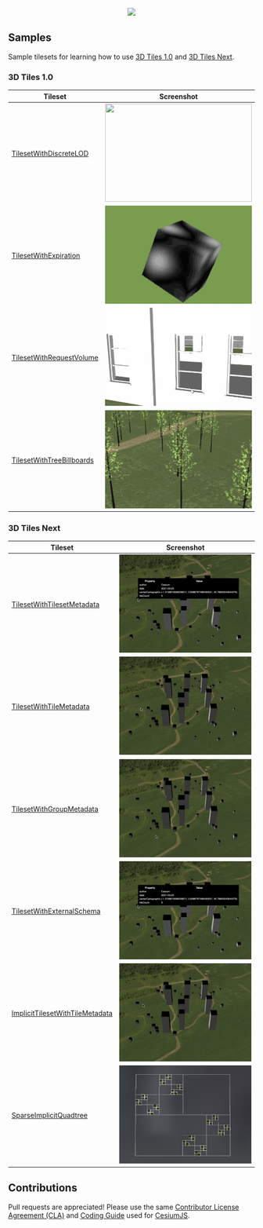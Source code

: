 <p align="center"><img src="https://github.com/CesiumGS/3d-tiles/blob/main/figures/Cesium3DTiles.png" /></p>


## Samples


Sample tilesets for learning how to use [3D Tiles 1.0](https://github.com/CesiumGS/3d-tiles) and [3D Tiles Next](https://github.com/CesiumGS/3d-tiles/tree/main/next).

### 3D Tiles 1.0

| Tileset | Screenshot |
| - | - |
| [TilesetWithDiscreteLOD](1.0/TilesetWithDiscreteLOD) | <img src="1.0/TilesetWithDiscreteLOD/screenshot/screenshot.gif" width="300" height="200"> |
| [TilesetWithExpiration](1.0/TilesetWithExpiration) | <img src="1.0/TilesetWithExpiration/screenshot/screenshot.gif" width="300" height="200"> |
| [TilesetWithRequestVolume](1.0/TilesetWithRequestVolume) | <img src="1.0/TilesetWithRequestVolume/screenshot/screenshot.gif" width="300" height="200"> |
| [TilesetWithTreeBillboards](1.0/TilesetWithTreeBillboards) | <img src="1.0/TilesetWithTreeBillboards/screenshot/screenshot.gif" width="300" height="200"> |


### 3D Tiles Next

| Tileset | Screenshot |
| - | - |
| [TilesetWithTilesetMetadata](next/TilesetWithTilesetMetadata) | <img src="next/TilesetWithTilesetMetadata/screenshot/TilesetWithTilesetMetadata.gif" width="300" height="200"> |
| [TilesetWithTileMetadata](next/TilesetWithTileMetadata) | <img src="next/TilesetWithTileMetadata/screenshot/TilesetWithTileMetadata.gif" width="300" height="200"> |
| [TilesetWithGroupMetadata](next/TilesetWithGroupMetadata) | <img src="next/TilesetWithGroupMetadata/screenshot/TilesetWithGroupMetadata.gif" width="300" height="200"> |
| [TilesetWithExternalSchema](next/TilesetWithExternalSchema) | <img src="next/TilesetWithExternalSchema/screenshot/TilesetWithExternalSchema.gif" width="300" height="200"> |
| [ImplicitTilesetWithTileMetadata](next/ImplicitTilesetWithTileMetadata) | <img src="next/ImplicitTilesetWithTileMetadata/screenshot/ImplicitWithTileMetadata.gif" width="300" height="200"> |
| [SparseImplicitQuadtree](next/SparseImplicitQuadtree) | <img src="next/SparseImplicitQuadtree/screenshot/SparseImplicitQuadtree.png" width="300" height="200"> |

## Contributions

Pull requests are appreciated!  Please use the same [Contributor License Agreement (CLA)](https://github.com/CesiumGS/cesium/blob/main/CONTRIBUTING.md) and [Coding Guide](https://github.com/CesiumGS/cesium/blob/main/Documentation/Contributors/CodingGuide/README.md) used for [CesiumJS](https://cesium.com/cesiumjs/).

